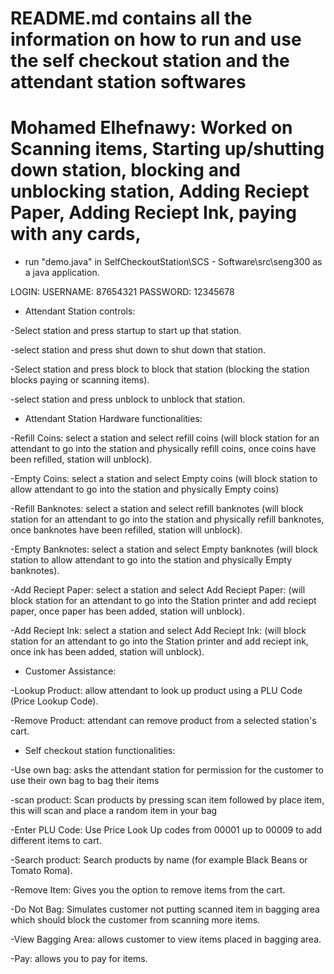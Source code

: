 # README.md contains all the information on how to run and use the self checkout station and the attendant station softwares

# Mohamed Elhefnawy: Worked on Scanning items, Starting up/shutting down station, blocking and unblocking station, Adding Reciept Paper, Adding Reciept Ink, paying with any cards, 


- run "demo.java" in SelfCheckoutStation\SCS - Software\src\seng300 as a java application.

LOGIN:
USERNAME: 87654321
PASSWORD: 12345678




- Attendant Station controls:

-Select station and press startup to start up that station.

-select station and press shut down to shut down that station.

-Select station and press block to block that station (blocking the station blocks paying or scanning items).

-select station and press unblock to unblock that station.




- Attendant Station Hardware functionalities:

-Refill Coins: select a station and select refill coins (will block station for an attendant to go into the station and physically refill coins, once coins have been refilled, station will unblock).

-Empty Coins: select a station and select Empty coins (will block station to allow attendant to go into the station and physically Empty coins)

-Refill Banknotes: select a station and select refill banknotes (will block station for an attendant to go into the station and physically refill banknotes, once banknotes have been refilled, station will unblock).

-Empty Banknotes: select a station and select Empty banknotes (will block station to allow attendant to go into the station and physically Empty banknotes).

-Add Reciept Paper: select a station and select Add Reciept Paper: (will block station for an attendant to go into the Station printer and add reciept paper, once paper has been added, station will unblock).

-Add Reciept Ink: select a station and select Add Reciept Ink: (will block station for an attendant to go into the Station printer and add reciept ink, once ink has been added, station will unblock).




- Customer Assistance:

-Lookup Product: allow attendant to look up product using a PLU Code (Price Lookup Code).

-Remove Product: attendant can remove product from a selected station's cart.




- Self checkout station functionalities:

-Use own bag: asks the attendant station for permission for the customer to use their own bag to bag their items

-scan product: Scan products by pressing scan item followed by place item, this will scan and place a random item in your bag 

-Enter PLU Code: Use Price Look Up codes from 00001 up to 00009 to add different items to cart.

-Search product: Search products by name (for example Black Beans or Tomato Roma).

-Remove Item: Gives you the option to remove items from the cart.

-Do Not Bag: Simulates customer not putting scanned item in bagging area which should block the customer from scanning more items.

-View Bagging Area: allows customer to view items placed in bagging area.

-Pay: allows you to pay for items.
